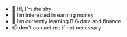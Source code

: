 - 👋 Hi, I’m the shy
- 👀 I’m interested in earning money
- 🌱 I’m currently learning BIG data and finance
- 📫 don't contact me if not necessary

<!---
woodson3stones/woodson3stones is a ✨ special ✨ repository because its `README.md` (this file) appears on your GitHub profile.
You can click the Preview link to take a look at your changes.
--->
